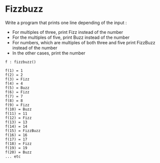 # Fizzbuzz

Write a program that prints one line depending of the input : 
- For multiples of three, print Fizz instead of the number
- For the multiples of five, print Buzz instead of the number
- For numbers, which are multiples of both three and five print FizzBuzz instead of the number
- In the other cases, print the number

```
f : fizzbuzz()

f(1) = 1
f(2) = 2
f(3) = Fizz
f(4) = 4
f(5) = Buzz
f(6) = Fizz
f(7) = 7
f(8) = 8
f(9) = Fizz
f(10) = Buzz
f(11) = 11
f(12) = Fizz
f(13) = 13
f(14) = 14
f(15) = FizzBuzz
f(16) = 16
f(17) = 17
f(18) = Fizz
f(19) = 19
f(20) = Buzz
... etc
